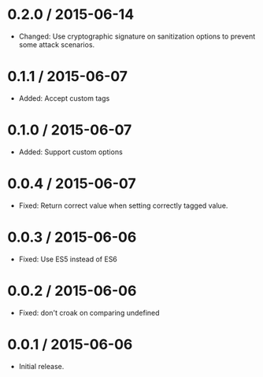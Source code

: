 0.2.0 / 2015-06-14
==================

  * Changed: Use cryptographic signature on sanitization options to prevent
    some attack scenarios.


0.1.1 / 2015-06-07
==================

  * Added: Accept custom tags


0.1.0 / 2015-06-07
==================

  * Added: Support custom options


0.0.4 / 2015-06-07
==================

  * Fixed: Return correct value when setting correctly tagged value.


0.0.3 / 2015-06-06
==================

  * Fixed: Use ES5 instead of ES6


0.0.2 / 2015-06-06
==================

  * Fixed: don't croak on comparing undefined


0.0.1 / 2015-06-06
==================

  * Initial release.

